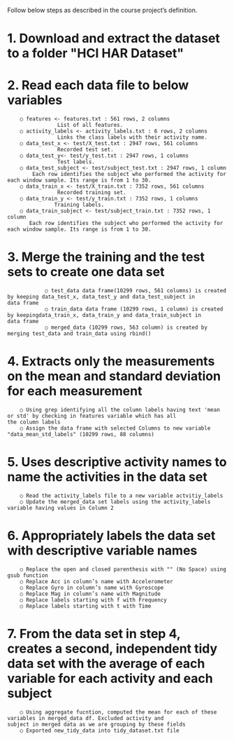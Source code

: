 Follow below steps as described in the course project’s definition.

#	1. Download and extract the dataset  to a folder "HCI HAR Dataset"
		
#	2. Read each data file to below variables
		○ features <- features.txt : 561 rows, 2 columns
                    List of all features.
		○ activity_labels <- activity_labels.txt : 6 rows, 2 columns
                    Links the class labels with their activity name.
		○ data_test_x <- test/X_test.txt : 2947 rows, 561 columns
                    Recorded test set.
		○ data_test_y<- test/y_test.txt : 2947 rows, 1 columns
                    Test labels.
		○ data_test_subject <- test/subject_test.txt : 2947 rows, 1 column
		    Each row identifies the subject who performed the activity for each window sample. Its range is from 1 to 30. 
		○ data_train_x <- test/X_train.txt : 7352 rows, 561 columns
                    Recorded training set.
		○ data_train_y <- test/y_train.txt : 7352 rows, 1 columns
                   Training labels.
		○ data_train_subject <- test/subject_train.txt : 7352 rows, 1 column
		   Each row identifies the subject who performed the activity for each window sample. Its range is from 1 to 30. 
		
#       3. Merge the training and the test sets to create one data set
                ○ test_data data frame(10299 rows, 561 columns) is created by keeping data_test_x, data_test_y and data_test_subject in                   data frame
                ○ train_data data frame (10299 rows, 1 column) is created by keepingdata_train_x, data_train_y and data_train_subject in                   data frame
                ○ merged_data (10299 rows, 563 column) is created by merging test_data and train_data using rbind()
#	4. Extracts only the measurements on the mean and standard deviation for each measurement
		○ Using grep identifying all the column labels having text 'mean or std' by checking in features variable which has all                   the column labels
		○ Assign the data frame with selected Columns to new variable "data_mean_std_labels" (10299 rows, 88 columns)
#	5. Uses descriptive activity names to name the activities in the data set
		○ Read the activity_labels file to a new variable actvitiy_labels
		○ Update the merged_data set labels using the activity_labels variable having values in Column 2 
#	6. Appropriately labels the data set with descriptive variable names
		○ Replace the open and closed parenthesis with "" (No Space) using gsub function
		○ Replace Acc in column’s name with Accelerometer
		○ Replace Gyro in column’s name with Gyroscope
		○ Replace Mag in column’s name with Magnitude
		○ Replace labels starting with f with Frequency
		○ Replace labels starting with t with Time
#	7. From the data set in step 4, creates a second, independent tidy data set with the average of each variable for each activity and each subject
		○ Using aggregate fucntion, computed the mean for each of these variables in merged_data df. Excluded activity and                         subject in merged data as we are grouping by these fields
		○ Exported new_tidy_data into tidy_dataset.txt file
